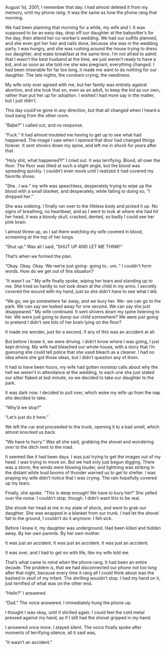 August 1st, 2001, I remember that day. I had almost deleted it from my memory, until my phone rang. It was the same as how the phone rang that morning. 

We had been planning that morning for a while, my wife and I. It was supposed to be an easy day, drop off our daughter at the babysitter’s for the day, then attend her co-worker’s wedding. We had our outfits planned, and she even got her hair and nails done, because she was in the wedding party. I was hungry, and she was rushing around the house trying to dress our daughter, and make breakfast at the same time. I’m not afraid to admit that I wasn’t the best husband at the time, we just weren’t ready to have a kid, and as soon as she told me she was pregnant, everything changed. I had been miserable for far too long, it made me want to do nothing for our daughter. The late nights, the constant crying, the neediness. 

My wife only ever agreed with me, but her family was entirely against abortion, and she took that on, even as an adult, to keep the kid as our own, rather than put her up for adoption. I wished I had more say in the matter, but I just didn’t. 

This day could’ve gone in any direction, but that all changed when I heard a loud bang from the other room. 

“Babe?” I called out, and no response. 

“Fuck.” It had almost troubled me having to get up to see what had happened. The image I saw when I opened that door had changed things forever. It sent shivers down my spine, and left me in shock for years after that.

“Holy shit, what happened?!” I cried out. It was terrifying. Blood, all over the floor. The floor was tilted at such a slight angle, but the blood was spreading quickly. 
I couldn’t even move until I realized it had covered my favorite shoes. 

“She.. I wa-“ my wife was speechless, desperately trying to wipe up the blood with a small blanket, and desperately, while failing to doing so, “I dropped her.”

She was sobbing. I finally ran over to the lifeless body and picked it up. No signs of breathing, no heartbeat, and as I went to look at where she had hit her head, it was a bloody skull, cracked, dented, so badly I could see her pink brain. 

I almost threw up, as I sat there watching my wife covered in blood, screaming at the top of her lungs. 

“Shut up.” Was all I said, “SHUT UP AND LET ME THINK!” 

That’s when we formed the plan. 

“Okay. Okay. Okay. We-we’re just going- going to.. um..” I couldn’t form words. How do we get out of this situation?

“It wasn’t us.” My wife finally spoke, wiping her tears and standing up to me. She tried so hardly to not look down at the child in my arms. I secretly covered the wound with my hand, just so she didn’t have to see what I did. 

“We go, we go somewhere far away, and we bury her. We- we can go to the park. We can say we looked away for one second. We can say she just disappeared.” My wife continued. It sent shivers down my spine listening to her. We were just going to dump our child somewhere? We were just going to pretend I didn’t see bits of her brain lying on the floor? 

It made me wonder, just for a second, if any of this was an accident at all. 

But before I knew it, we were driving. I didn’t know where I was going, I just kept driving. My wife had bleached our whole house, with a story that i’m guessing she could tell police that she used bleach as a cleaner. I had no idea where she got those ideas, but I didn’t question any of them. 

It had to have been hours, my wife had gotten nonstop calls about why the hell we weren’t in attendance at the wedding, to each one she just stated our sitter flaked at last minute, so we decided to take our daughter to the park. 

It was dark now. I decided to pull over, which woke my wife up from the nap she decided to take. 

“Why’d we stop?”

“Let’s just do it here.”

We left the car and proceeded to the trunk, opening it to a bad smell, which almost knocked us back. 

“We have to hurry.” Was all she said, grabbing the shovel and wondering over to the ditch next to the road. 

It seemed like it had been days. I was just trying to get the images out of my head. I was trying to move on. But we had only just begun digging. There was a storm, the winds were blowing louder, and lightning was striking in the distant while loud booms of thunder warned us to get to shelter. I was praying my wife didn’t notice that I was crying. The rain hopefully covered up my tears. 

Finally, she spoke. “This is deep enough! We have to bury her!” She yelled over the noise. I couldn’t stop, though. I didn’t want this to be real. 

She shook her head at me in my state of shock, and went to grab our daughter. She was wrapped in a blanket from our trunk. I had let the shovel fall to the ground, I couldn’t do it anymore. I felt sick. 

Before I knew it, my daughter was underground. Had been killed and hidden away. By her own parents. By her own mother. 

It was just an accident. It was just an accident. It was just an accident. 

It was over, and I had to get on with life, like my wife told me. 

That’s what came to mind when the phone rang. It had been an entire decade. The problem is, that we had disconnected our phone not too long after that night, because every time it rang all I could think about was the bashed in skull of my infant. The shrilling wouldn’t stop. I had my hand on it, just terrified of what was on the other end. 

“Hello?” I answered. 

“Dad.” The voice answered. 
I immediately hung the phone up. 

I thought I was okay, until it shrilled again. I could feel the cold metal pressed against my hand, as if I still had the shovel gripped in my hand. 

I answered once more. I stayed silent. The voice finally spoke after moments of terrifying silence, all it said was,

“It wasn’t an accident.”
